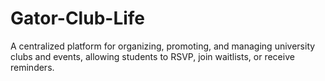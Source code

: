 # Gator-Club-Life
A centralized platform for organizing, promoting, and managing university clubs and events, allowing students to RSVP, join waitlists, or receive reminders.

